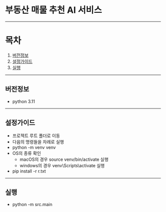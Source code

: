 부동산 매물 추천 AI 서비스
===
---
# 목차
1. [버전정보](#버전정보)
2. [설정가이드](#설정가이드)
3. [실행](#실행)

---

## 버전정보

- python 3.11
---
## 설정가이드
- 프로젝트 루트 폴더로 이동
- 다음의 명령들을 차례로 실행
- python -m venv venv
- OS의 종류 확인
  - macOS의 경우 source venv/bin/activate 실행
  - windows의 경우 venv\Scripts\activate 실행
- pip install -r r.txt
---

## 실행
- python -m src.main
